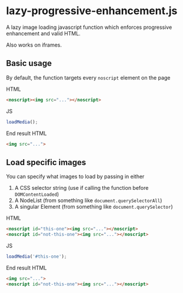 # lazy-progressive-enhancement.js

A lazy image loading javascript function which enforces progressive enhancement and valid HTML.

Also works on iframes.

## Basic usage

By default, the function targets every `noscript` element on the page

HTML
```html
<noscript><img src="..."></noscript>
```

JS
```js
loadMedia();
```

End result HTML
```html
<img src="...">
```

## Load specific images

You can specify what images to load by passing in either
 1. A CSS selector string (use if calling the function before `DOMContentLoaded`)
 2. A NodeList (from something like `document.querySelectorAll`)
 3. A singular Element (from something like `document.querySelector`)

HTML
```html
<noscript id="this-one"><img src="..."></noscript>
<noscript id="not-this-one"><img src="..."></noscript>
```

JS
```js
loadMedia('#this-one');
```

End result HTML
```html
<img src="...">
<noscript id="not-this-one"><img src="..."></noscript>
```
